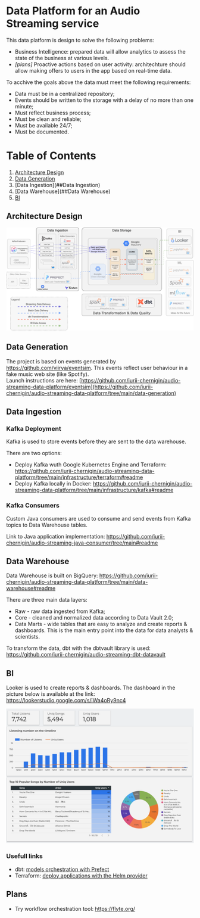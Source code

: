 # Data Platform for an Audio Streaming service

This data platform is design to solve the following problems:
- Business Intelligence: prepared data will allow analytics to assess the state of the business at various levels. 
- _[plans]_ Proactive actions based on user activity: architechture should allow making offers to users in the app based on real-time data.

To acchive the goals above the data must meet the following requirements: 
- Data must be in a centralized repository; 
- Events should be written to the storage with a delay of no more than one minute;
- Must reflect business process;
- Must be clean and reliable;
- Must be available 24/7;
- Must be documented.

# Table of Contents

1. [Architecture Design](##Architecture-Design)
2. [Data Generation](##Data-Generation)
3. [Data Ingestion](##Data Ingestion)
4. [Data Warehouse](##Data Warehouse)
5. [BI](##BI)

## Architecture Design

![plot](./architechture.png)

## Data Generation 

The project is based on events generated by https://github.com/viirya/eventsim. This events reflect user behaviour in a fake music web site (like Spotify).
<br/>Launch instructions are here: [https://github.com/iurii-chernigin/audio-streaming-data-platform/eventsim](https://github.com/iurii-chernigin/audio-streaming-data-platform/tree/main/data-generation)

## Data Ingestion

### Kafka Deployment

Kafka is used to store events before they are sent to the data warehouse.

There are two options:
- Deploy Kafka wuth Google Kubernetes Engine and Terraform: https://github.com/iurii-chernigin/audio-streaming-data-platform/tree/main/infrastructure/terraform#readme
- Deploy Kafka locally in Docker: https://github.com/iurii-chernigin/audio-streaming-data-platform/tree/main/infrastructure/kafka#readme

### Kafka Consumers

Custom Java consumers are used to consume and send events from Kafka topics to Data Warehouse tables.

Link to Java application implementation: https://github.com/iurii-chernigin/audio-streaming-java-consumer/tree/main#readme

## Data Warehouse

Data Warehouse is built on BigQuery: https://github.com/iurii-chernigin/audio-streaming-data-platform/tree/main/data-warehouse#readme

There are three main data layers:
- Raw - raw data ingested from Kafka;
- Core - cleaned and normalized data according to Data Vault 2.0;
- Data Marts - wide tables that are easy to analyze and create reports & dashboards. This is the main entry point into the data for data analysts & scientists.

To transform the data, dbt with the dbtvault library is used: https://github.com/iurii-chernigin/audio-streaming-dbt-datavault

## BI

Looker is used to create reports & dashboards. The dashboard in the picture below is available at the link: https://lookerstudio.google.com/s/iWa4oRy9nc4

![plot](./looker-dashboard.png)

### Usefull links

- dbt: [models orchestration with Prefect](https://prefecthq.github.io/prefect-dbt/)
- Terraform: [deploy applications with the Helm provider](https://developer.hashicorp.com/terraform/tutorials/kubernetes/helm-provider)

## Plans

- Try workflow orchestration tool: https://flyte.org/
